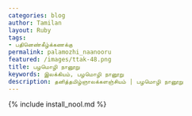 ```yaml
---    
categories: blog    
author: Tamilan  
layout: Ruby  
tags:  
- பதினெண்கீழ்க்கணக்கு  
permalink: palamozhi_naanooru
featured: /images/ttak-48.png  
title: பழமொழி நானூறு 
keywords: இலக்கியம், பழமொழி நானூறு 
description: தனித்தமிழ்ஞாலக்களஞ்சியம் | பழமொழி நானூறு 
--- 
```


{% include install_nool.md %}

